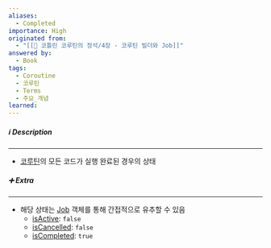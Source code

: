```yaml
---
aliases:
  - Completed
importance: High
originated from:
  - "[[📘 코틀린 코루틴의 정석/4장 - 코루틴 빌더와 Job]]"
answered by:
  - Book
tags:
  - Coroutine
  - 코루틴
  - Terms
  - 주요_개념
learned:
---
```

##### ℹ️ Description
---
- [코루틴](코루틴.md)의 모든 코드가 실행 완료된 경우의 상태

##### ➕ Extra
---
- 해당 상태는 [Job](Job.md) 객체를 통해 간접적으로 유추할 수 있음
	- [isActive](Job.isActive.md): `false`
	- [isCancelled](Job.isCancelled.md): `false`
	- [isCompleted](Job.isCompleted.md): `true`
